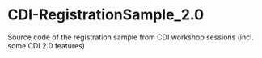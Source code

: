 # CDI-RegistrationSample_2.0
Source code of the registration sample from CDI workshop sessions (incl. some CDI 2.0 features)
